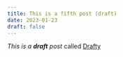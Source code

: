 ```yaml
---
title: This is a fifth post (draft)
date: 2023-01-23
draft: false
---
```

_This is a_ **_draft_** _post_ called [Drafty](sayso.co)